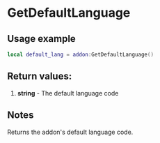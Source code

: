 # GetDefaultLanguage

## Usage example
```lua
local default_lang = addon:GetDefaultLanguage()
```

## Return values:
1. **string** - The default language code

## Notes
Returns the addon's default language code.
